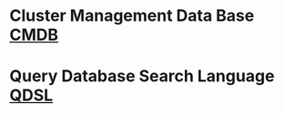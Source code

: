 # Cluster Management Data Base [CMDB](./cmd/cmdb-agent)

# Query Database Search Language [QDSL](./cmd/qdsl)